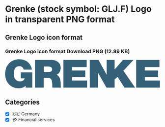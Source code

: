 # Grenke (stock symbol: GLJ.F) Logo in transparent PNG format

## Grenke Logo icon format

### Grenke Logo icon format Download PNG (12.89 KB)

![Grenke Logo icon format Download PNG (12.89 KB)](/img/orig/GLJ.F-d012de7b.png)



## Categories
- [x] 🇩🇪 Germany
- [x] 💳 Financial services
